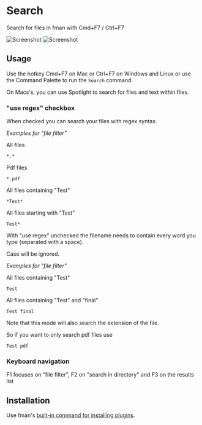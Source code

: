 # Search
Search for files in fman with Cmd+F7 / Ctrl+F7

![Screenshot](search1.png?raw=true "Screenshot")
![Screenshot](search2.png?raw=true "Screenshot")

## Usage
Use the hotkey Cmd+F7 on Mac or Ctrl+F7 on Windows and Linux 
or use the Command Palette to run the `Search` command.

On Macs's, you can use Spotlight to search for files and text within files.

### "use regex" checkbox
When checked you can search your files with regex syntax.

*Examples for "file filter"*

All files

```*.*```

Pdf files

```*.pdf```

All files containing "Test"

```*Test*```

All files starting with "Test"

```Test*```

With "use regex" unchecked the filename needs to contain every word you type (separated with a space).

Case will be ignored.

*Examples for "file filter"*

All files containing "Test"

```Test```

All files containing "Test" and "final"

```Test final```

Note that this mode will also search the extension of the file.

So if you want to only search pdf files use

```Test pdf```

### Keyboard navigation

F1 focuses on "file filter", F2 on "search in directory" and F3 on the results list


## Installation
Use fman's
[built-in command for installing plugins](https://fman.io/docs/installing-plugins).
 
